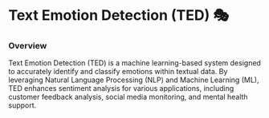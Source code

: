 # Text Emotion Detection (TED) 🎭
### Overview

Text Emotion Detection (TED) is a machine learning-based system designed to accurately identify and classify emotions within textual data. By leveraging Natural Language Processing (NLP) and Machine Learning (ML), TED enhances sentiment analysis for various applications, including customer feedback analysis, social media monitoring, and mental health support.

